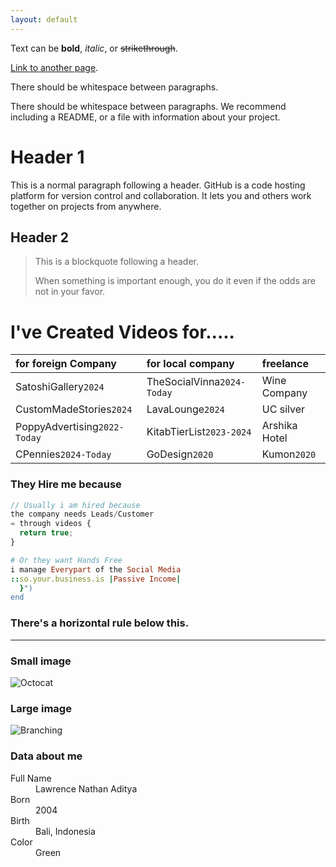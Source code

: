 ```yaml
---
layout: default
---
```


Text can be **bold**, _italic_, or ~~strikethrough~~.

[Link to another page](./another-page.html).

There should be whitespace between paragraphs.

There should be whitespace between paragraphs. We recommend including a README, or a file with information about your project.

# Header 1

This is a normal paragraph following a header. GitHub is a code hosting platform for version control and collaboration. It lets you and others work together on projects from anywhere.

## Header 2

> This is a blockquote following a header.
>
> When something is important enough, you do it even if the odds are not in your favor.



# I've Created Videos for.....

| for foreign Company         | for local company          | freelance |
|:----------------------------|:---------------------------|:----------|
| SatoshiGallery`2024`        | TheSocialVinna`2024-Today` | Wine Company  |
| CustomMadeStories`2024`     | LavaLounge`2024`           | UC silver  |
| PoppyAdvertising`2022-Today`| KitabTierList`2023-2024`   | Arshika Hotel   |
| CPennies`2024-Today`        | GoDesign`2020`             | Kumon`2020` |

### They Hire me because

```js
// Usually i am hired because
the company needs Leads/Customer
= through videos {
  return true;
}
```

```ruby
# Or they want Hands Free
i manage Everypart of the Social Media
::so.your.business.is |Passive Income|
  }")
end
```


### There's a horizontal rule below this.

* * *

### Small image

![Octocat](https://github.githubassets.com/images/icons/emoji/octocat.png)

### Large image

![Branching](https://guides.github.com/activities/hello-world/branching.png)


### Data about me

<dl>
<dt>Full Name</dt>
<dd>Lawrence Nathan Aditya</dd>
<dt>Born</dt>
<dd>2004</dd>
<dt>Birth</dt>
<dd>Bali, Indonesia</dd>
<dt>Color</dt>
<dd>Green</dd>
</dl>
